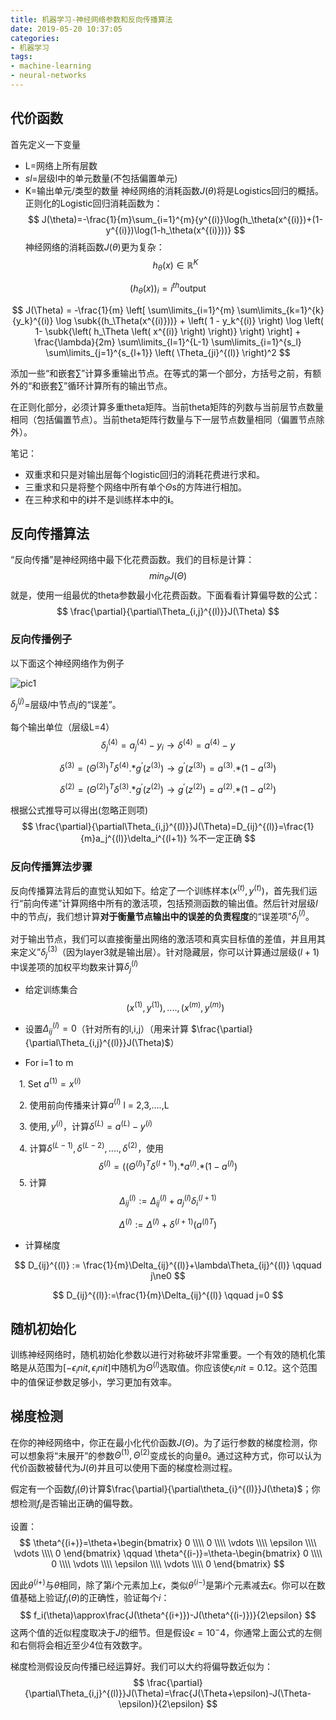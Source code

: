 ```yaml
---
title: 机器学习-神经网络参数和反向传播算法
date: 2019-05-20 10:37:05
categories:
- 机器学习
tags:
- machine-learning
- neural-networks
---
```

<script type="text/x-mathjax-config">
  MathJax.Hub.Config({
    extensions: ["tex2jax.js"],
    jax: ["input/TeX", "output/HTML-CSS"],
    tex2jax: {
      <!--$表示行内元素，$$表示块状元素 -->
      inlineMath: [ ['$','$'], ["\\(","\\)"] ],
      displayMath: [ ['$$','$$'], ["\\[","\\]"] ],
      processEscapes: true
    },
    "HTML-CSS": { availableFonts: ["TeX"] }
  });
</script>
<!--加载MathJax的最新文件， async表示异步加载进来 -->

<script type="text/javascript" async src="https://cdn.mathjax.org/mathjax/latest/MathJax.js">
</script>

## 代价函数
首先定义一下变量
- L=网络上所有层数
- $sl$=层级l中的单元数量(不包括偏置单元)
- K=输出单元/类型的数量
神经网络的消耗函数$J(\theta)$将是Logistics回归的概括。正则化的Logistic回归消耗函数为：
$$
J(\theta)=-\frac{1}{m}\sum_{i=1}^{m}{y^{(i)}\log(h_\theta(x^{(i)})+(1-y^{(i)})\log(1-h_\theta(x^{(i)}))}
$$
神经网络的消耗函数$J(\theta)$更为复杂：
$\newcommand{\subk}[1]{ #1_k }$
$$
h_\theta\left(x\right)\in \mathbb{R}^{K}
$$

$$
{\left({h_\theta}\left(x\right)\right)}_{i}={i}^{th} \text{output}
$$


$$
J(\Theta) = -\frac{1}{m} \left[ \sum\limits_{i=1}^{m} \sum\limits_{k=1}^{k} {y_k}^{(i)} \log \subk{(h_\Theta(x^{(i)}))} + \left( 1 - y_k^{(i)} \right) \log \left( 1- \subk{\left( h_\Theta \left( x^{(i)} \right) \right)} \right) \right] + \frac{\lambda}{2m} \sum\limits_{l=1}^{L-1} \sum\limits_{i=1}^{s_l} \sum\limits_{j=1}^{s_{l+1}} \left( \Theta_{ji}^{(l)} \right)^2
$$


添加一些“和嵌套$\sum$”计算多重输出节点。在等式的第一个部分，方括号之前，有额外的“和嵌套$\sum$”循环计算所有的输出节点。

在正则化部分，必须计算多重theta矩阵。当前theta矩阵的列数与当前层节点数量相同（包括偏置节点）。当前theta矩阵行数量与下一层节点数量相同（偏置节点除外）。

笔记：

- 双重求和只是对输出层每个logistic回归的消耗花费进行求和。
- 三重求和只是将整个网络中所有单个$\Theta$s的方阵进行相加。
- 在三种求和中的**i**并不是训练样本中的**i**。



## 反向传播算法
“反向传播”是神经网络中最下化花费函数。我们的目标是计算：
$$
min_\theta J(\Theta)
$$
就是，使用一组最优的theta参数最小化花费函数。下面看看计算偏导数的公式：
$$
\frac{\partial}{\partial\Theta_{i,j}^{(l)}}J(\Theta)
$$
### 反向传播例子
以下面这个神经网络作为例子

![pic1](/images/pic1.png)

$\delta_j^{(j)}$=层级$l$中节点$j$的“误差”。

每个输出单位（层级L=4）
$$
\delta_j^{(4)}=a_j^{(4)}-y_i \to \delta^{(4)}=a^{(4)}-y
$$

$$
\delta^{(3)}={(\Theta^{(3)})}^T\delta^{(4)} {.\ast} g^{\prime}(z^{(3)}) \to g^{\prime}(z^{(3)})=a^{(3)} {.\ast} (1-a^{(3)}) 
$$

$$
\delta^{(2)}=(\Theta^{(2)})^T\delta^{(3)}{.\ast}g^{\prime}(z^{(2)}) \to g^{\prime}(z^{(2)})=a^{(2)}{.\ast}(1-a^{(2)})
$$

根据公式推导可以得出(忽略正则项)
$$
\frac{\partial}{\partial\Theta_{i,j}^{(l)}}J(\Theta)=D_{ij}^{(l)}=\frac{1}{m}a_j^{(l)}\delta_i^{(l+1)} %不一定正确
$$

### 反向传播算法步骤

反向传播算法背后的直觉认知如下。给定了一个训练样本$(x^{(t)},y^{(t)})$，首先我们运行“前向传递”计算网络中所有的激活项，包括预测函数的输出值。然后针对层级$l$中的节点$j$，我们想计算**对于衡量节点输出中的误差的负责程度**的“误差项”$\delta_j^{(l)}$。

对于输出节点，我们可以直接衡量出网络的激活项和真实目标值的差值，并且用其来定义”$\delta_j^{(3)}$（因为layer3就是输出层）。针对隐藏层，你可以计算通过层级$(l+1)$中误差项的加权平均数来计算$\delta_j^{(l)}$

- 给定训练集合
  $$
  {(x^{(1)},y^{(1)}),....,(x^{(m)},y^{(m)})}
  $$

- 设置$\Delta_{ij}^{(l)}=0$（针对所有的l,i,j）（用来计算 $\frac{\partial}{\partial\Theta_{i,j}^{(l)}}J(\Theta)$）

- For i=1 to m

&emsp;1. Set $a^{(1)}=x^{(i)}$

&emsp;2. 使用前向传播来计算$a^{(l)}$ l = 2,3,....,L

&emsp;3. 使用$,y^{(i)}$，计算$\delta^{(L)}=a^{(L)}-y^{(i)}$

&emsp;4. 计算$\delta^{(L-1)},\delta^{(L-2)},....,\delta^{(2)}$，使用
$$
\delta^{(l)}=({(\Theta^{(l)})}^T\delta^{(l+1)}) {.\ast} a^{(l)}  {.\ast}(1-a^{(l)})
$$
&emsp;5. 计算
$$
\Delta_{ij}^{(l)} := \Delta_{ij}^{(l)}+a_j^{(l)}\delta_i^{(l+1)}
$$

$$
\Delta^{(l)}:=\Delta^{(l)}+\delta^{(l+1)}({a^{(l)}}^T)
$$

- 计算梯度

$$
D_{ij}^{(l)} := \frac{1}{m}\Delta_{ij}^{(l)}+\lambda\Theta_{ij}^{(l)} \qquad j\ne0
$$

$$
D_{ij}^{(l)}:=\frac{1}{m}\Delta_{ij}^{(l)} \qquad j=0
$$

## 随机初始化

训练神经网络时，随机初始化参数以进行对称破坏非常重要。一个有效的随机化策略是从范围为$[-\epsilon_init,\epsilon_init]$中随机为$\Theta^{(l)}$选取值。你应该使$\epsilon_init=0.12$。这个范围中的值保证参数足够小，学习更加有效率。

## 梯度检测

在你的神经网络中，你正在最小化代价函数$J(\Theta)$。为了运行参数的梯度检测，你可以想象将“未展开”的参数$\Theta^{(1)},\Theta^{(2)}$变成长的向量$\theta$。通过这种方式，你可以认为代价函数被替代为$J(\theta)$并且可以使用下面的梯度检测过程。

假定有一个函数$f_i(\theta)$计算$\frac{\partial}{\partial\theta_{i}^{(l)}}J(\theta)$；你想检测$f_i$是否输出正确的偏导数。

设置：
$$
\theta^{(i+)}=\theta+\begin{bmatrix}
		0 \\\\
		0 \\\\
        \vdots \\\\
		\epsilon \\\\
		\vdots \\\\
		0
	\end{bmatrix} 
	\qquad 
	\theta^{(i-)}=\theta-\begin{bmatrix}
		0 \\\\
		0 \\\\
        \vdots \\\\
		\epsilon \\\\
		\vdots \\\\
		0
	\end{bmatrix}
$$

因此$\theta^{(i+)}$与$\theta$相同，除了第$i$个元素加上$\epsilon$，类似$\theta^(i-)$是第$i$个元素减去$\epsilon$。你可以在数值基础上验证$f_i(\theta)$的正确性，验证每个$i$：
$$
f_i(\theta)\approx\frac{J(\theta^{(i+)})-J(\theta^{(i-)})}{2\epsilon}
$$
这两个值的近似程度取决于$J$的细节。但是假设$\epsilon=10^-4$，你通常上面公式的左侧和右侧将会相近至少4位有效数字。


梯度检测假设反向传播已经运算好。我们可以大约将偏导数近似为：
$$
\frac{\partial}{\partial\Theta_{i,j}^{(l)}}J(\Theta)=\frac{J(\Theta+\epsilon)-J(\Theta-\epsilon)}{2\epsilon}
$$




























